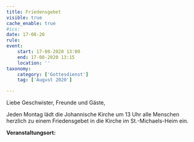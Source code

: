 ```yaml
---
title: Friedensgebet
visible: true
cache_enable: true
#ics: 
date: 17-08-20
rule: 
event:
	start: 17-08-2020 13:00
	end: 17-08-2020 13:15
	location: ''
taxonomy:
	category: ['Gottesdienst']
	tag: ['August 2020']

---
```

Liebe Geschwister, Freunde und Gäste,

Jeden Montag lädt die Johannische Kirche um 13 Uhr alle Menschen herzlich zu einem Friedensgebet in die Kirche im St.-Michaels-Heim ein.



**Veranstaltungsort:** 

